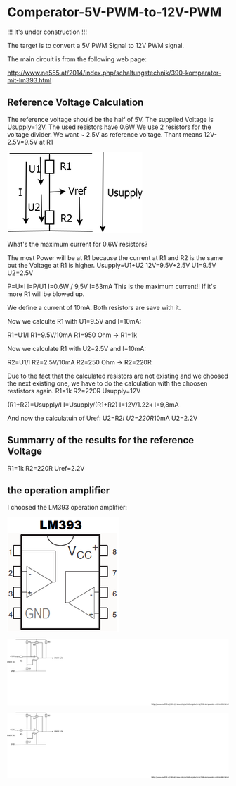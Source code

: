 # Comperator-5V-PWM-to-12V-PWM

!!! It's under construction !!!

The target is to convert a 5V PWM Signal to 12V PWM signal.

The main circuit is from the following web page:

http://www.ne555.at/2014/index.php/schaltungstechnik/390-komparator-mit-lm393.html


## Reference Voltage Calculation

The reference voltage should be the half of 5V.
The supplied Voltage is Usupply=12V.
The used resistors have 0.6W
We use 2 resistors for the voltage divider.
We want ~ 2.5V as reference voltage. Thant means 12V-2.5V=9.5V at R1

![the circuit](https://github.com/InTheCar/Comperator-5V-PWM-to-12V-PWM/blob/main/pictures/Reference%20Voltage.png)

What's the maximum current for 0.6W resistors?

The most Power will be at R1 because the current at R1 and R2 is the same but the Voltage at R1 is higher.
Usupply=U1+U2
12V=9.5V+2.5V
U1=9.5V
U2=2.5V

P=U*I
I=P/U1
I=0.6W / 9,5V
I=63mA
This is the maximum current!! If it's more R1 will be blowed up.

We define a current of 10mA. Both resistors are save with it.

Now we calculte R1 with U1=9.5V and I=10mA:

R1=U1/I
R1=9.5V/10mA
R1=950 Ohm
->
R1=1k

Now we calculate R1 with U2=2.5V and I=10mA:

R2=U1/I
R2=2.5V/10mA
R2=250 Ohm
->
R2=220R

Due to the fact that the calculated resistors are not existing and we choosed the next existing one, we have to do the calculation with the choosen restistors again.
R1=1k
R2=220R
Usupply=12V

(R1+R2)=Usupply/I
I=Usupply/(R1+R2)
I=12V/1.22k
I=9,8mA

And now the calculatuin of Uref:
U2=R2*I
U2=220R*10mA
U2=2.2V


## Summarry of the results for the reference Voltage

R1=1k
R2=220R
Uref=2.2V

## the operation amplifier
I choosed the LM393 operation amplifier:

![LM393](https://github.com/InTheCar/Comperator-5V-PWM-to-12V-PWM/blob/main/pictures/LM393.png)

<img src="https://github.com/InTheCar/Comperator-5V-PWM-to-12V-PWM/blob/main/pictures/the%20circuit.png" alt="the circuit" width="1000"/>


![the circuit](https://github.com/InTheCar/Comperator-5V-PWM-to-12V-PWM/blob/main/pictures/the%20circuit.png)

